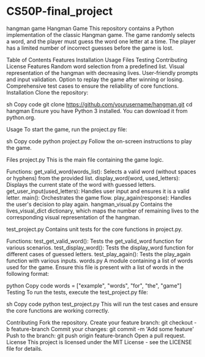 # CS50P-final_project
hangman game 
Hangman Game
This repository contains a Python implementation of the classic Hangman game. The game randomly selects a word, and the player must guess the word one letter at a time. The player has a limited number of incorrect guesses before the game is lost.

Table of Contents
Features
Installation
Usage
Files
Testing
Contributing
License
Features
Random word selection from a predefined list.
Visual representation of the hangman with decreasing lives.
User-friendly prompts and input validation.
Option to replay the game after winning or losing.
Comprehensive test cases to ensure the reliability of core functions.
Installation
Clone the repository:

sh
Copy code
git clone https://github.com/yourusername/hangman.git
cd hangman
Ensure you have Python 3 installed. You can download it from python.org.

Usage
To start the game, run the project.py file:

sh
Copy code
python project.py
Follow the on-screen instructions to play the game.

Files
project.py
This is the main file containing the game logic.

Functions:
get_valid_word(words_list): Selects a valid word (without spaces or hyphens) from the provided list.
display_word(word, used_letters): Displays the current state of the word with guessed letters.
get_user_input(used_letters): Handles user input and ensures it is a valid letter.
main(): Orchestrates the game flow.
play_again(response): Handles the user's decision to play again.
hangman_visual.py
Contains the lives_visual_dict dictionary, which maps the number of remaining lives to the corresponding visual representation of the hangman.

test_project.py
Contains unit tests for the core functions in project.py.

Functions:
test_get_valid_word(): Tests the get_valid_word function for various scenarios.
test_display_word(): Tests the display_word function for different cases of guessed letters.
test_play_again(): Tests the play_again function with various inputs.
words.py
A module containing a list of words used for the game. Ensure this file is present with a list of words in the following format:

python
Copy code
words = ["example", "words", "for", "the", "game"]
Testing
To run the tests, execute the test_project.py file:

sh
Copy code
python test_project.py
This will run the test cases and ensure the core functions are working correctly.

Contributing
Fork the repository.
Create your feature branch: git checkout -b feature-branch
Commit your changes: git commit -m 'Add some feature'
Push to the branch: git push origin feature-branch
Open a pull request.
License
This project is licensed under the MIT License - see the LICENSE file for details.

